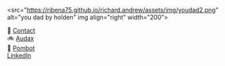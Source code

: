 <link href="//netdna.bootstrapcdn.com/font-awesome/4.0.3/css/font-awesome.css" rel="stylesheet">

<src="https://ribena75.github.io/richard.andrew/assets/img/youdad2.png" alt="you dad by holden" img align="right" width="200">

👋 [Contact](mailto:richiebandrew@gmail.com)  
🚲 [Audax](/richard.andrew/audax/audax.html)  
🤖 [Pombot](/pombot/)  
<i class="fa fa-linkedin-square" style="font-size:24px;color:black"></i> [LinkedIn](https://www.linkedin.com/in/richardandrew75/)